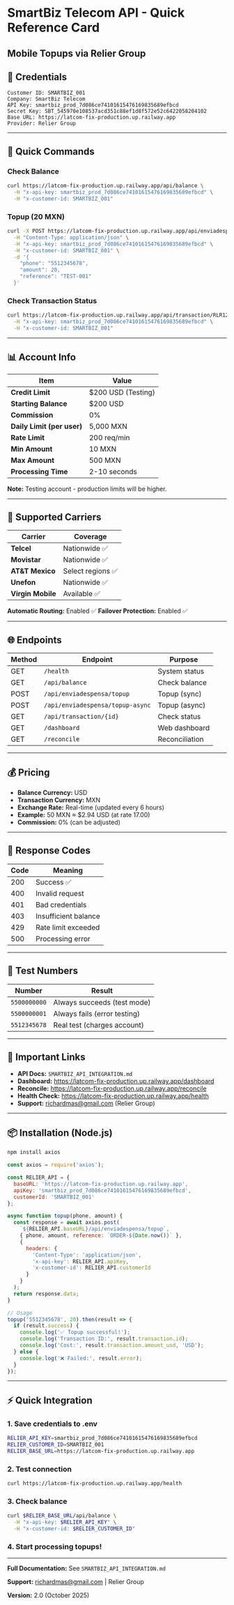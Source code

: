 # SmartBiz Telecom API - Quick Reference Card
## Mobile Topups via Relier Group

## 🔐 Credentials

```
Customer ID: SMARTBIZ_001
Company: SmartBiz Telecom
API Key: smartbiz_prod_7d086ce74101615476169835689efbcd
Secret Key: SBT_545970e108537acd351c88ef1d8f572e52c6422058204102
Base URL: https://latcom-fix-production.up.railway.app
Provider: Relier Group
```

---

## 🚀 Quick Commands

### Check Balance
```bash
curl https://latcom-fix-production.up.railway.app/api/balance \
  -H "x-api-key: smartbiz_prod_7d086ce74101615476169835689efbcd" \
  -H "x-customer-id: SMARTBIZ_001"
```

### Topup (20 MXN)
```bash
curl -X POST https://latcom-fix-production.up.railway.app/api/enviadespensa/topup \
  -H "Content-Type: application/json" \
  -H "x-api-key: smartbiz_prod_7d086ce74101615476169835689efbcd" \
  -H "x-customer-id: SMARTBIZ_001" \
  -d '{
    "phone": "5512345678",
    "amount": 20,
    "reference": "TEST-001"
  }'
```

### Check Transaction Status
```bash
curl https://latcom-fix-production.up.railway.app/api/transaction/RLR1234567890 \
  -H "x-api-key: smartbiz_prod_7d086ce74101615476169835689efbcd" \
  -H "x-customer-id: SMARTBIZ_001"
```

---

## 📊 Account Info

| Item | Value |
|------|-------|
| **Credit Limit** | $200 USD (Testing) |
| **Starting Balance** | $200 USD |
| **Commission** | 0% |
| **Daily Limit (per user)** | 5,000 MXN |
| **Rate Limit** | 200 req/min |
| **Min Amount** | 10 MXN |
| **Max Amount** | 500 MXN |
| **Processing Time** | 2-10 seconds |

**Note:** Testing account - production limits will be higher.

---

## 🎯 Supported Carriers

| Carrier | Coverage |
|---------|----------|
| **Telcel** | Nationwide ✅ |
| **Movistar** | Nationwide ✅ |
| **AT&T Mexico** | Select regions ✅ |
| **Unefon** | Nationwide ✅ |
| **Virgin Mobile** | Available ✅ |

**Automatic Routing:** Enabled ✅
**Failover Protection:** Enabled ✅

---

## 🌐 Endpoints

| Method | Endpoint | Purpose |
|--------|----------|---------|
| GET | `/health` | System status |
| GET | `/api/balance` | Check balance |
| POST | `/api/enviadespensa/topup` | Topup (sync) |
| POST | `/api/enviadespensa/topup-async` | Topup (async) |
| GET | `/api/transaction/{id}` | Check status |
| GET | `/dashboard` | Web dashboard |
| GET | `/reconcile` | Reconciliation |

---

## 💰 Pricing

- **Balance Currency:** USD
- **Transaction Currency:** MXN
- **Exchange Rate:** Real-time (updated every 6 hours)
- **Example:** 50 MXN ≈ $2.94 USD (at rate 17.00)
- **Commission:** 0% (can be adjusted)

---

## 🚨 Response Codes

| Code | Meaning |
|------|---------|
| 200 | Success ✅ |
| 400 | Invalid request |
| 401 | Bad credentials |
| 403 | Insufficient balance |
| 429 | Rate limit exceeded |
| 500 | Processing error |

---

## 📱 Test Numbers

| Number | Result |
|--------|--------|
| `5500000000` | Always succeeds (test mode) |
| `5500000001` | Always fails (error testing) |
| `5512345678` | Real test (charges account) |

---

## 🔗 Important Links

- **API Docs:** `SMARTBIZ_API_INTEGRATION.md`
- **Dashboard:** https://latcom-fix-production.up.railway.app/dashboard
- **Reconcile:** https://latcom-fix-production.up.railway.app/reconcile
- **Health Check:** https://latcom-fix-production.up.railway.app/health
- **Support:** richardmas@gmail.com (Relier Group)

---

## 📦 Installation (Node.js)

```bash
npm install axios
```

```javascript
const axios = require('axios');

const RELIER_API = {
  baseURL: 'https://latcom-fix-production.up.railway.app',
  apiKey: 'smartbiz_prod_7d086ce74101615476169835689efbcd',
  customerId: 'SMARTBIZ_001'
};

async function topup(phone, amount) {
  const response = await axios.post(
    `${RELIER_API.baseURL}/api/enviadespensa/topup`,
    { phone, amount, reference: `ORDER-${Date.now()}` },
    {
      headers: {
        'Content-Type': 'application/json',
        'x-api-key': RELIER_API.apiKey,
        'x-customer-id': RELIER_API.customerId
      }
    }
  );
  return response.data;
}

// Usage
topup('5512345678', 20).then(result => {
  if (result.success) {
    console.log('✅ Topup successful!');
    console.log('Transaction ID:', result.transaction.id);
    console.log('Cost:', result.transaction.amount_usd, 'USD');
  } else {
    console.log('❌ Failed:', result.error);
  }
});
```

---

## ⚡ Quick Integration

### 1. Save credentials to .env
```bash
RELIER_API_KEY=smartbiz_prod_7d086ce74101615476169835689efbcd
RELIER_CUSTOMER_ID=SMARTBIZ_001
RELIER_BASE_URL=https://latcom-fix-production.up.railway.app
```

### 2. Test connection
```bash
curl https://latcom-fix-production.up.railway.app/health
```

### 3. Check balance
```bash
curl $RELIER_BASE_URL/api/balance \
  -H "x-api-key: $RELIER_API_KEY" \
  -H "x-customer-id: $RELIER_CUSTOMER_ID"
```

### 4. Start processing topups!

---

**Full Documentation:** See `SMARTBIZ_API_INTEGRATION.md`

**Support:** richardmas@gmail.com | Relier Group

**Version:** 2.0 (October 2025)
